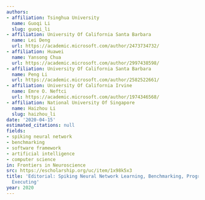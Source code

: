 ```yaml
---
authors:
- affiliation: Tsinghua University
  name: Guoqi Li
  slug: guoqi_li
- affiliation: University Of California Santa Barbara
  name: Lei Deng
  url: https://academic.microsoft.com/author/2473734732/
- affiliation: Huawei
  name: Yansong Chua
  url: https://academic.microsoft.com/author/2997438598/
- affiliation: University Of California Santa Barbara
  name: Peng Li
  url: https://academic.microsoft.com/author/2582522661/
- affiliation: University Of California Irvine
  name: Emre O. Neftci
  url: https://academic.microsoft.com/author/1974346568/
- affiliation: National University Of Singapore
  name: Haizhou Li
  slug: haizhou_li
date: '2020-04-15'
estimated_citations: null
fields:
- spiking neural network
- benchmarking
- software framework
- artificial intelligence
- computer science
in: Frontiers in Neuroscience
src: https://escholarship.org/uc/item/1x98k5x3
title: 'Editorial: Spiking Neural Network Learning, Benchmarking, Programming and
  Executing'
year: 2020
---
```

